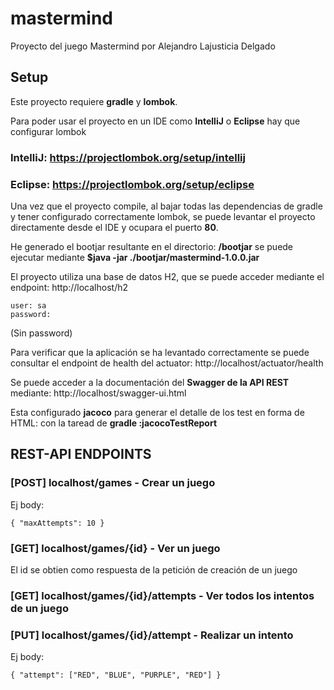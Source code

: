 # mastermind

Proyecto del juego Mastermind por Alejandro Lajusticia Delgado

## Setup

Este proyecto requiere **gradle** y **lombok**.

Para poder usar el proyecto en un IDE como **IntelliJ** o **Eclipse** hay que configurar lombok
### IntelliJ: https://projectlombok.org/setup/intellij
### Eclipse: https://projectlombok.org/setup/eclipse

Una vez que el proyecto compile, al bajar todas las dependencias de gradle y tener configurado correctamente lombok, se puede levantar el proyecto directamente desde el IDE y ocupara el puerto **80**.

He generado el bootjar resultante en el directorio: **/bootjar** se puede ejecutar mediante **$java -jar ./bootjar/mastermind-1.0.0.jar**

El proyecto utiliza una base de datos H2, que se puede acceder mediante el endpoint: http://localhost/h2
```
user: sa
password:
```
(Sin password)


Para verificar que la aplicación se ha levantado correctamente se puede consultar el endpoint de health del actuator: http://localhost/actuator/health

Se puede acceder a la documentación del **Swagger de la API REST** mediante: http://localhost/swagger-ui.html

Esta configurado **jacoco** para generar el detalle de los test en forma de HTML: con la taread de **gradle :jacocoTestReport**

## REST-API ENDPOINTS

### [POST] localhost/games - Crear un juego
Ej body: 
```
{ "maxAttempts": 10 }
```

### [GET] localhost/games/{id} - Ver un juego
El id se obtien como respuesta de la petición de creación de un juego

### [GET] localhost/games/{id}/attempts - Ver todos los intentos de un juego

### [PUT] localhost/games/{id}/attempt - Realizar un intento
Ej body: 
```
{ "attempt": ["RED", "BLUE", "PURPLE", "RED"] }
```

